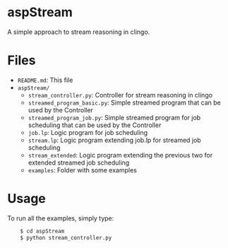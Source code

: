 # aspStream

A simple approach to stream reasoning in clingo.

# Files

-   `README.md`: This file
-   `aspStream/`
    - `stream_controller.py`: Controller for stream reasoning in clingo
    - `streamed_program_basic.py`: Simple streamed program that can be used by the Controller
    - `streamed_program_job.py`: Simple streamed program for job scheduling that can be used by the Controller
    - `job.lp`: Logic program for job scheduling
    - `stream.lp`: Logic program extending job.lp for streamed job scheduling
    - `stream_extended`: Logic program extending the previous two for extended streamed job scheduling
    - `examples`: Folder with some examples

# Usage

To run all the examples, simply type:

```bash
    $ cd aspStream
    $ python stream_controller.py
```

